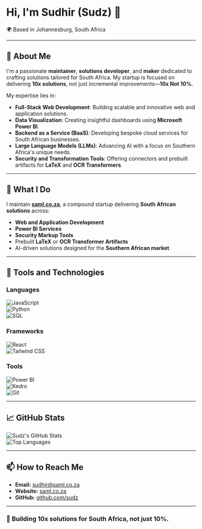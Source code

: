 # Hi, I'm Sudhir (Sudz) 👋  
🌍 Based in Johannesburg, South Africa  

---

## 🚀 About Me  
I'm a passionate **maintainer**, **solutions developer**, and **maker** dedicated to crafting solutions tailored for South Africa. My startup is focused on delivering **10x solutions**, not just incremental improvements—**10x Not 10%**.  

My expertise lies in:  
- **Full-Stack Web Development**: Building scalable and innovative web and application solutions.  
- **Data Visualization**: Creating insightful dashboards using **Microsoft Power BI**.  
- **Backend as a Service (BaaS)**: Developing bespoke cloud services for South African businesses.  
- **Large Language Models (LLMs)**: Advancing AI with a focus on Southern Africa's unique needs.  
- **Security and Transformation Tools**: Offering connectors and prebuilt artifacts for **LaTeX** and **OCR Transformers**.  

---

## 💼 What I Do  
I maintain [**saml.co.za**](https://saml.co.za), a compound startup delivering **South African solutions** across:  
- **Web and Application Development**  
- **Power BI Services**  
- **Security Markup Tools**  
- Prebuilt **LaTeX** or **OCR Transformer Artifacts**  
- AI-driven solutions designed for the **Southern African market**  

---

## 🔧 Tools and Technologies  

### Languages  
![JavaScript](https://img.shields.io/badge/JavaScript-F7DF1E?style=flat&logo=javascript&logoColor=black)  
![Python](https://img.shields.io/badge/Python-3776AB?style=flat&logo=python&logoColor=white)  
![SQL](https://img.shields.io/badge/SQL-336791?style=flat&logo=postgresql&logoColor=white)  

### Frameworks  
![React](https://img.shields.io/badge/React-61DAFB?style=flat&logo=react&logoColor=black)  
![Tailwind CSS](https://img.shields.io/badge/TailwindCSS-38B2AC?style=flat&logo=tailwind-css&logoColor=white)  

### Tools  
![Power BI](https://img.shields.io/badge/Power%20BI-F2C811?style=flat&logo=power-bi&logoColor=black)  
![Kedro](https://img.shields.io/badge/Kedro-42A5F5?style=flat&logo=kedro&logoColor=white)  
![Git](https://img.shields.io/badge/Git-F05032?style=flat&logo=git&logoColor=white)  

---

## 📈 GitHub Stats  

![Sudz's GitHub Stats](https://github-readme-stats.vercel.app/api?username=sudz&show_icons=true&theme=tokyonight)  
![Top Languages](https://github-readme-stats.vercel.app/api/top-langs/?username=sudz&layout=compact&theme=tokyonight)  

---

## 📫 How to Reach Me  

- **Email:** [sudhir@saml.co.za](mailto:sudhir@saml.co.za)  
- **Website:** [saml.co.za](https://saml.co.za)  
- **GitHub:** [github.com/sudz](https://github.com/sudz)  

---

### 🚀 Building 10x solutions for South Africa, not just 10%.
